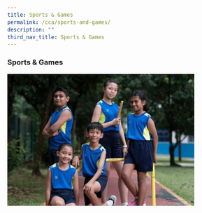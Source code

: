 ```yaml
---
title: Sports & Games
permalink: /cca/sports-and-games/
description: ""
third_nav_title: Sports & Games
---
```

### **Sports & Games**

<img src="/images/sports.gif" style="width:85%">